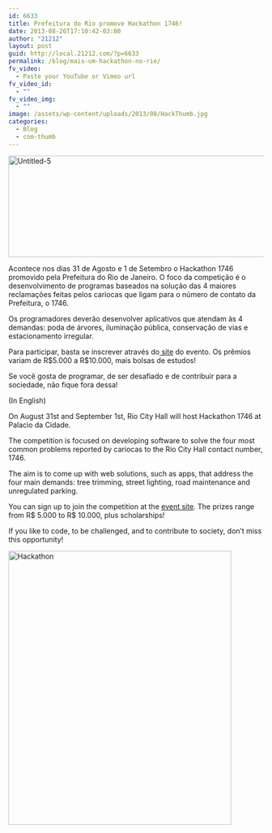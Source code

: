 ```yaml
---
id: 6633
title: Prefeitura do Rio promove Hackathon 1746!
date: 2013-08-26T17:10:42-03:00
author: "21212"
layout: post
guid: http://local.21212.com/?p=6633
permalink: /blog/mais-um-hackathon-no-rio/
fv_video:
  - Paste your YouTube or Vimeo url
fv_video_id:
  - ""
fv_video_img:
  - ""
image: /assets/wp-content/uploads/2013/08/HackThumb.jpg
categories:
  - Blog
  - com-thumb
---
```

<p dir="ltr">
  <a href="http://local.21212.com/assets/wp-content/uploads/2013/08/Untitled-5.jpg"><img class="aligncenter size-full wp-image-6638" alt="Untitled-5" src="{{ site.url }}/assets/wp-content/uploads/2013/08/Untitled-5.jpg" width="540" height="200" srcset="{{ site.url }}/assets/wp-content/uploads/2013/08/Untitled-5.jpg 540w, {{ site.url }}/assets/wp-content/uploads/2013/08/Untitled-5-300x111.jpg 300w" sizes="(max-width: 540px) 100vw, 540px" /></a>
</p>

<p dir="ltr">
  Acontece nos dias 31 de Agosto e 1 de Setembro o Hackathon 1746 promovido pela Prefeitura do Rio de Janeiro. O foco da competição é o desenvolvimento de programas baseados na solução das 4 maiores reclamações feitas pelos cariocas que ligam para o número de contato da Prefeitura, o 1746.
</p>

Os programadores deverão desenvolver aplicativos que atendam às 4 demandas: poda de árvores, iluminação pública, conservação de vias e estacionamento irregular.

<p dir="ltr">
  Para participar, basta se inscrever através do<a href="http://www.rio.rj.gov.br/web/hackathon"> site</a> do evento. Os prêmios variam de R$5.000 a R$10.000, mais bolsas de estudos!
</p>

<p dir="ltr">
  Se você gosta de programar, de ser desafiado e de contribuir para a sociedade, não fique fora dessa!
</p>

<p dir="ltr">
  (In English)
</p>

<p dir="ltr">
  On August 31st and September 1st, Rio City Hall will host Hackathon 1746 at Palacio da Cidade.
</p>

<p dir="ltr">
  The competition is focused on developing software to solve the four most common problems reported by cariocas to the Rio City Hall contact number, 1746.
</p>

The aim is to come up with web solutions, such as apps, that address the four main demands: tree trimming, street lighting, road maintenance and unregulated parking.

You can sign up to join the competition at the [event site](http://www.rio.rj.gov.br/web/hackathon). The prizes range from R$ 5.000 to R$ 10.000, plus scholarships!

<p dir="ltr">
  If you like to code, to be challenged, and to contribute to society, don’t miss this opportunity!
</p>

<p dir="ltr">
  <a href="http://local.21212.com/assets/wp-content/uploads/2013/08/Hackathon.jpg"><img class="aligncenter size-full wp-image-6635" alt="Hackathon" src="{{ site.url }}/assets/wp-content/uploads/2013/08/Hackathon.jpg" width="440" height="540" srcset="{{ site.url }}/assets/wp-content/uploads/2013/08/Hackathon.jpg 440w, {{ site.url }}/assets/wp-content/uploads/2013/08/Hackathon-244x300.jpg 244w" sizes="(max-width: 440px) 100vw, 440px" /></a>
</p>

&nbsp;